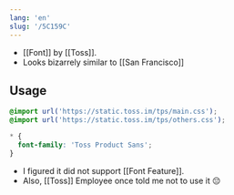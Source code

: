 ```yaml
---
lang: 'en'
slug: '/5C159C'
---
```


- [[Font]] by [[Toss]].
- Looks bizarrely similar to [[San Francisco]]

## Usage

```css
@import url('https://static.toss.im/tps/main.css');
@import url('https://static.toss.im/tps/others.css');

* {
  font-family: 'Toss Product Sans';
}
```

- I figured it did not support [[Font Feature]].
- Also, [[Toss]] Employee once told me not to use it 😔
